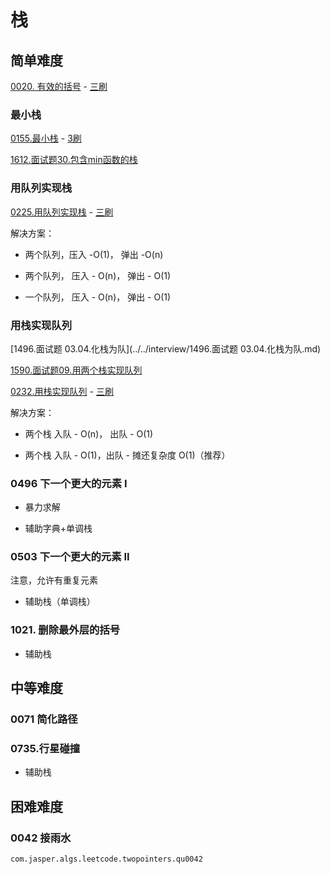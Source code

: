 # 栈

## 简单难度

[0020. 有效的括号](0020.有效的括号.md) - [三刷](qu0020/solu/Solution.java)

### 最小栈

[0155.最小栈](0155.最小栈.md) - [3刷](qu0155/solu/MinStack.java)

[1612.面试题30.包含min函数的栈](../../sword2offer/1612.面试题30.包含min函数的栈.md)

### 用队列实现栈

[0225.用队列实现栈](0225.用队列实现栈.md) - [三刷](qu0225/solu/MyStack.java)

解决方案：

* 两个队列，压入 -O(1)， 弹出 -O(n)

* 两个队列， 压入 - O(n)， 弹出 - O(1)

* 一个队列， 压入 - O(n)， 弹出 - O(1)

### 用栈实现队列

[1496.面试题 03.04.化栈为队](../../interview/1496.面试题 03.04.化栈为队.md)

[1590.面试题09.用两个栈实现队列](../../interview/1590.面试题09.用两个栈实现队列.md)
  
[0232.用栈实现队列](0232.用栈实现队列.md) - [三刷](qu0232/solu/MyQueue.java)

解决方案：

* 两个栈  入队 - O(n)， 出队 - O(1)

* 两个栈  入队 - O(1)，出队 - 摊还复杂度 O(1)（推荐）

### 0496 下一个更大的元素 I

* 暴力求解

* 辅助字典+单调栈

### 0503 下一个更大的元素 II

注意，允许有重复元素

* 辅助栈（单调栈）
 
### 1021. 删除最外层的括号

* 辅助栈


## 中等难度

### 0071 简化路径

### 0735.行星碰撞

* 辅助栈


## 困难难度

### 0042 接雨水

`com.jasper.algs.leetcode.twopointers.qu0042`
